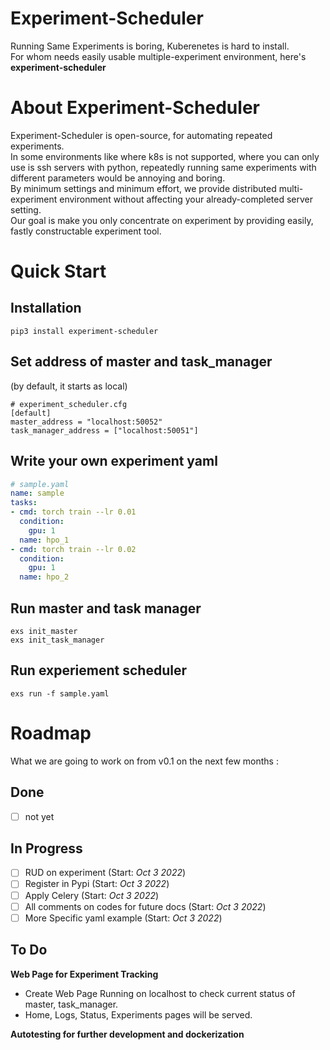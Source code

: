# Experiment-Scheduler
Running Same Experiments is boring, Kuberenetes is hard to install.   
For whom needs easily usable multiple-experiment environment, here's <b>experiment-scheduler</b>

# About Experiment-Scheduler
Experiment-Scheduler is open-source, for automating repeated experiments.   
In some environments like where k8s is not supported, where you can only use is ssh servers with python, repeatedly running same experiments with different parameters would be annoying and boring.    
By minimum settings and minimum effort, we provide distributed multi-experiment environment without affecting your already-completed server setting.    
Our goal is make you only concentrate on experiment by providing easily, fastly constructable experiment tool.   

# Quick Start
## Installation
```shell
pip3 install experiment-scheduler
```
## Set address of master and task_manager 
(by default, it starts as local) <!-- must changed later -->
```python3
# experiment_scheduler.cfg
[default]
master_address = "localhost:50052"
task_manager_address = ["localhost:50051"]
```
## Write your own experiment yaml <!-- must added more detailed yaml -->
```yaml
# sample.yaml
name: sample
tasks:
- cmd: torch train --lr 0.01
  condition:
    gpu: 1
  name: hpo_1
- cmd: torch train --lr 0.02
  condition:
    gpu: 1
  name: hpo_2
```
## Run master and task manager
``` shell
exs init_master
exs init_task_manager
```

## Run experiement scheduler
```shell
exs run -f sample.yaml
```

# Roadmap

What we are going to work on from v0.1 on the next few months :
## Done
  - [ ] not yet
## In Progress
  - [ ] RUD on experiment   (Start: _Oct 3 2022_)
  - [ ] Register in Pypi (Start: _Oct 3 2022_)
  - [ ] Apply Celery (Start: _Oct 3 2022_)
  - [ ] All comments on codes for future docs (Start: _Oct 3 2022_)
  - [ ] More Specific yaml example (Start: _Oct 3 2022_)

## To Do

**Web Page for Experiment Tracking**

- Create Web Page Running on localhost to check current status of master, task_manager.    
- Home, Logs, Status, Experiments pages will be served.

**Autotesting for further development and dockerization**

